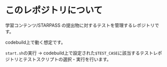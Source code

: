 # このレポジトリについて

学習コンテンツ/STARPASS の提出物に対するテストを管理するレポジトリです。

codebuild上で動く想定です。

`start.sh`の実行 -> codebuild上で設定された`$TEST_CASE`に該当するテストレポジトリとテストスクリプトの選択・実行を行います。